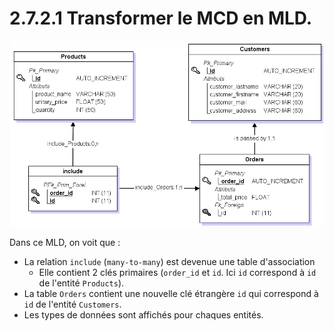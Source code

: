 # 2.7.2.1 Transformer le MCD en MLD.

![](./assets/solution.png)

Dans ce MLD, on voit que :

- La relation `include` (`many-to-many`) est devenue une table d'association
  - Elle contient 2 clés primaires (`order_id` et `id`. Ici `id` correspond à `id` de l'entité `Products`).
- La table `Orders` contient une nouvelle clé étrangère `id` qui correspond à `id` de l'entité `Customers`.
- Les types de données sont affichés pour chaques entités.